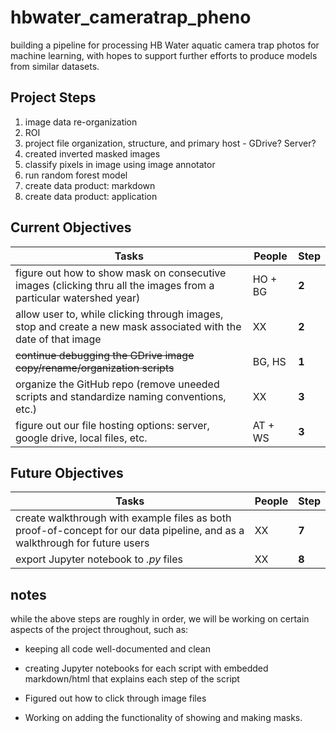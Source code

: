 # hbwater_cameratrap_pheno
building a pipeline for processing HB Water aquatic camera trap photos for machine learning, with hopes to support further efforts to produce models from similar datasets.

## Project Steps 
1. image data re-organization 
2. ROI  
3. project file organization, structure, and primary host - GDrive? Server?
4. created inverted masked images
5. classify pixels in image using image annotator 
6. run random forest model
7. create data product: markdown
8. create data product: application

## Current Objectives
Tasks | People | Step
------- | -------- | --------
figure out how to show mask on consecutive images (clicking thru all the images from a particular watershed year) | HO + BG | **2**
allow user to, while clicking through images, stop and create a new mask associated with the date of that image  | XX | **2**
~~continue debugging the GDrive image copy/rename/organization scripts~~| BG, HS | **1**
organize the GitHub repo (remove uneeded scripts and standardize naming conventions, etc.)   | XX | **3**
figure out our file hosting options: server, google drive, local files, etc.   | AT + WS | **3**


## Future Objectives
Tasks | People | Step
------- | -------- | --------
create walkthrough with example files as both proof-of-concept for our data pipeline, and as a walkthrough for future users | XX | **7**
export Jupyter notebook to *.py* files  | XX | **8**


## notes
while the above steps are roughly in order, we will be working on certain aspects of the project throughout, such as:
  - keeping all code well-documented and clean
  - creating Jupyter notebooks for each script with embedded markdown/html that explains each step of the script



- Figured out how to click through image files
- Working on adding the functionality of showing and making masks.



